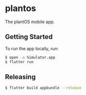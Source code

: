 # plantos

The plantOS mobile app.

## Getting Started

To run the app locally, run:
```bash
$ open -a Simulator.app
$ flutter run
```

## Releasing

```bash
$ flutter build appbundle --release
```